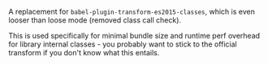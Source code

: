 A replacement for `babel-plugin-transform-es2015-classes`, which is even looser than loose mode (removed class call check).

This is used specifically for minimal bundle size and runtime perf overhead for library internal classes - you probably want to stick to the official transform if you don't know what this entails.
